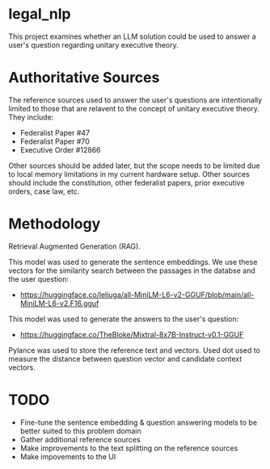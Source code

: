 # legal_nlp

This project examines whether an LLM solution could be used to answer a user's question regarding unitary executive theory.

# Authoritative Sources

The reference sources used to answer the user's questions are intentionally limited to those that are relavent to the concept of unitary executive theory. They include:

* Federalist Paper #47
* Federalist Paper #70
* Executive Order #12866

Other sources should be added later, but the scope needs to be limited due to local memory limitations in my current hardware setup. Other sources should include the constitution, other federalist papers, prior executive orders, case law, etc.

# Methodology

Retrieval Augmented Generation (RAG). 

This model was used to generate the sentence embeddings. We use these vectors for the similarity search between the passages in the databse and the user question: 

* https://huggingface.co/leliuga/all-MiniLM-L6-v2-GGUF/blob/main/all-MiniLM-L6-v2.F16.gguf

This model was used to generate the answers to the user's question: 

* https://huggingface.co/TheBloke/Mixtral-8x7B-Instruct-v0.1-GGUF

Pylance was used to store the reference text and vectors. Used dot used to measure the distance between question vector and candidate context vectors.

# TODO 

* Fine-tune the sentence embedding & question answering models to be better suited to this problem domain
* Gather additional reference sources
* Make improvements to the text splitting on the reference sources
* Make impovements to the UI
